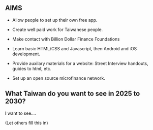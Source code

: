 ## AIMS

- Allow people to set up their own free app.

- Create well paid work for Taiwanese people. 

- Make contact with Billion Dollar Finance Foundations

- Learn basic HTML/CSS and Javascript, then Android and iOS development. 

- Provide auxilary materials for a website: Street Interview handouts, guides to html, etc. 

- Set up an open source microfinance network. 

## What Taiwan do you want to see in 2025 to 2030?

I want to see....

(Let others fill this in)
